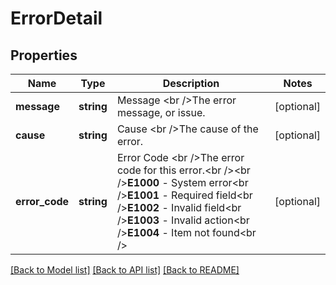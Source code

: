 # ErrorDetail

## Properties
Name | Type | Description | Notes
------------ | ------------- | ------------- | -------------
**message** | **string** | Message &lt;br /&gt;The error message, or issue. | [optional] 
**cause** | **string** | Cause &lt;br /&gt;The cause of the error. | [optional] 
**error_code** | **string** | Error Code &lt;br /&gt;The error code for this error.&lt;br /&gt;&lt;br /&gt;**E1000** - System error&lt;br /&gt;**E1001** - Required field&lt;br /&gt;**E1002** - Invalid field&lt;br /&gt;**E1003** - Invalid action&lt;br /&gt;**E1004** - Item not found&lt;br /&gt; | [optional] 

[[Back to Model list]](../../README.md#documentation-for-models) [[Back to API list]](../../README.md#documentation-for-api-endpoints) [[Back to README]](../../README.md)

